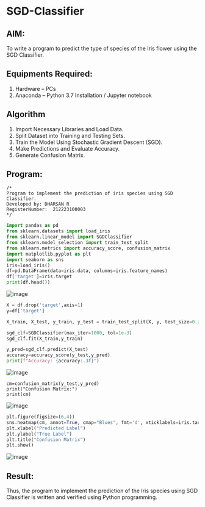 # SGD-Classifier
## AIM:
To write a program to predict the type of species of the Iris flower using the SGD Classifier.

## Equipments Required:
1. Hardware – PCs
2. Anaconda – Python 3.7 Installation / Jupyter notebook

## Algorithm
1. Import Necessary Libraries and Load Data.
2. Split Dataset into Training and Testing Sets.
3. Train the Model Using Stochastic Gradient Descent (SGD).
4. Make Predictions and Evaluate Accuracy.
5. Generate Confusion Matrix.

## Program:
```
/*
Program to implement the prediction of iris species using SGD Classifier.
Developed by: DHARSAN R
RegisterNumber:  212223100003
*/
```
```py
import pandas as pd 
from sklearn.datasets import load_iris 
from sklearn.linear_model import SGDClassifier
from sklearn.model_selection import train_test_split 
from sklearn.metrics import accuracy_score, confusion_matrix 
import matplotlib.pyplot as plt 
import seaborn as sns 
iris=load_iris() 
df=pd.DataFrame(data=iris.data, columns=iris.feature_names) 
df['target']=iris.target 
print(df.head())
```

![image](https://github.com/user-attachments/assets/45ad8511-b293-4943-98d9-c7e4731a63e0)

```py
X = df.drop('target',axis=1) 
y=df['target']

X_train, X_test, y_train, y_test = train_test_split(X, y, test_size=0.2, random_state=42 )

sgd_clf=SGDClassifier(max_iter=1000, tol=1e-3)
sgd_clf.fit(X_train,y_train)

y_pred=sgd_clf.predict(X_test)
accuracy=accuracy_score(y_test,y_pred)
print(f"Accuracy: {accuracy:.3f}")

```

![image](https://github.com/user-attachments/assets/6544e4e5-09b9-42f3-9217-076a14a5dcf8)

```
cm=confusion_matrix(y_test,y_pred) 
print("Confusion Matrix:") 
print(cm)
```
![image](https://github.com/user-attachments/assets/2fd80013-ef1b-4ea2-b31a-1a21fc489dcc)

```py
plt.figure(figsize=(6,4))
sns.heatmap(cm, annot=True, cmap="Blues", fmt='d', xticklabels=iris.target_names, yticklabels=iris.target_names)
plt.xlabel("Predicted Label")
plt.ylabel("True Label")
plt.title("Confusion Matrix")
plt.show()

```
![image](https://github.com/user-attachments/assets/32a8f2c6-91a1-465d-8976-d72a03df6244)


## Result:
Thus, the program to implement the prediction of the Iris species using SGD Classifier is written and verified using Python programming.
